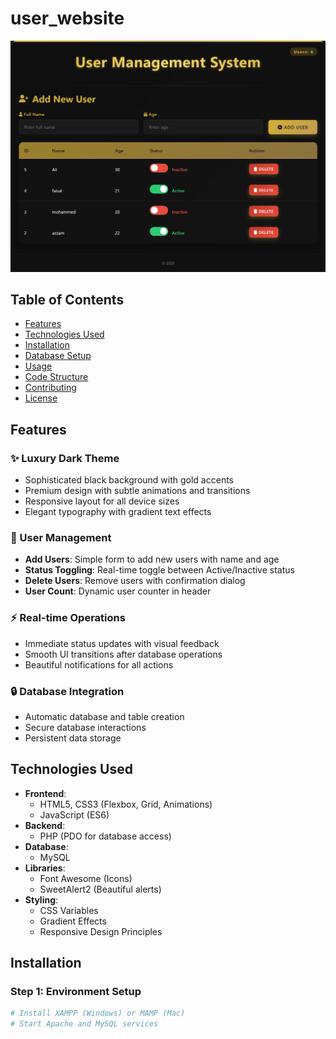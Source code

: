 # user_website
![user_website](user_shot.png)



## Table of Contents
- [Features](#features)
- [Technologies Used](#technologies-used)
- [Installation](#installation)
- [Database Setup](#database-setup)
- [Usage](#usage)
- [Code Structure](#code-structure)
- [Contributing](#contributing)
- [License](#license)

## Features

### ✨ Luxury Dark Theme
- Sophisticated black background with gold accents
- Premium design with subtle animations and transitions
- Responsive layout for all device sizes
- Elegant typography with gradient text effects

### 👥 User Management
- **Add Users**: Simple form to add new users with name and age
- **Status Toggling**: Real-time toggle between Active/Inactive status
- **Delete Users**: Remove users with confirmation dialog
- **User Count**: Dynamic user counter in header

### ⚡ Real-time Operations
- Immediate status updates with visual feedback
- Smooth UI transitions after database operations
- Beautiful notifications for all actions

### 🔒 Database Integration
- Automatic database and table creation
- Secure database interactions
- Persistent data storage

## Technologies Used

- **Frontend**: 
  - HTML5, CSS3 (Flexbox, Grid, Animations)
  - JavaScript (ES6)
- **Backend**: 
  - PHP (PDO for database access)
- **Database**: 
  - MySQL
- **Libraries**:
  - Font Awesome (Icons)
  - SweetAlert2 (Beautiful alerts)
- **Styling**: 
  - CSS Variables
  - Gradient Effects
  - Responsive Design Principles

## Installation

### Step 1: Environment Setup
```bash
# Install XAMPP (Windows) or MAMP (Mac)
# Start Apache and MySQL services
